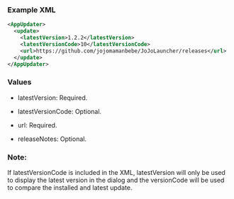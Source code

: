 ### Example XML
```xml
<AppUpdater>
  <update>
    <latestVersion>1.2.2</latestVersion>
    <latestVersionCode>10</latestVersionCode>
    <url>https://github.com/jojomamanbebe/JoJoLauncher/releases</url>
  </update>
</AppUpdater>
```

### Values
- latestVersion: Required.

- latestVersionCode: Optional.

- url: Required.

- releaseNotes: Optional.

### Note:
If latestVersionCode is included in the XML, latestVersion will only be used to display the latest version in the dialog and the versionCode will be used to compare the installed and latest update.
